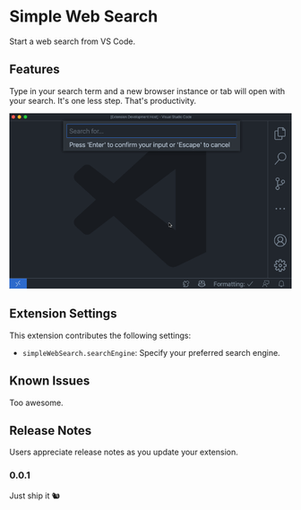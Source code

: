 # Simple Web Search

Start a web search from VS Code.

## Features

Type in your search term and a new browser instance or tab will open with your search. It's one less step. That's productivity. 

![Extension searching for the term "productivity"](productivity.gif)

## Extension Settings

This extension contributes the following settings:

* `simpleWebSearch.searchEngine`: Specify your preferred search engine.

## Known Issues

Too awesome.

## Release Notes

Users appreciate release notes as you update your extension.

### 0.0.1

Just ship it 🐿